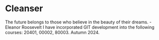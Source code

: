 # Cleanser
The future belongs to those who believe in the beauty of their dreams. -Eleanor Roosevelt
I have incorporated GIT development into the following courses: 20401, 00002, 80003. Autumn 2024.
